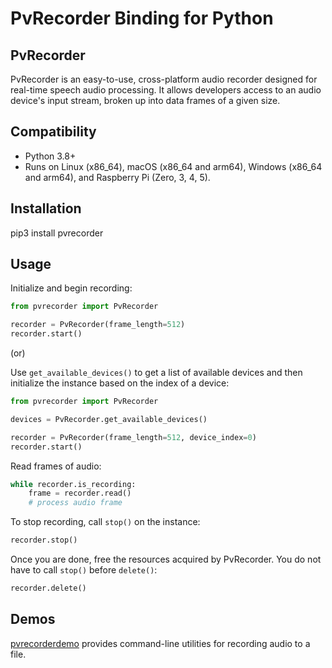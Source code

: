 # PvRecorder Binding for Python

## PvRecorder

PvRecorder is an easy-to-use, cross-platform audio recorder designed for real-time speech audio processing. It allows developers access to an audio device's input stream, broken up into data frames of a given size.

## Compatibility

- Python 3.8+
- Runs on Linux (x86_64), macOS (x86_64 and arm64), Windows (x86_64 and arm64), and Raspberry Pi (Zero, 3, 4, 5).

## Installation

pip3 install pvrecorder

## Usage

Initialize and begin recording:

```python
from pvrecorder import PvRecorder

recorder = PvRecorder(frame_length=512)
recorder.start()
```

(or)

Use `get_available_devices()` to get a list of available devices and then initialize the instance based on the index of a device:

```python
from pvrecorder import PvRecorder

devices = PvRecorder.get_available_devices()

recorder = PvRecorder(frame_length=512, device_index=0)
recorder.start()
```

Read frames of audio:

```python
while recorder.is_recording:
    frame = recorder.read()
    # process audio frame
```

To stop recording, call `stop()` on the instance:

```python
recorder.stop()
```

Once you are done, free the resources acquired by PvRecorder. You do not have to call `stop()` before `delete()`:

```python
recorder.delete()
```

## Demos

[pvrecorderdemo](https://pypi.org/project/pvrecorderdemo/) provides command-line utilities for recording audio to a file.
